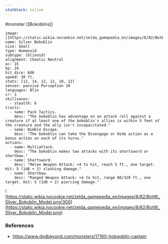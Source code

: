 ```yaml
---
statblock: inline
---
```

#monster [[Bokoblins]]

```statblock
image: [[https://static.wikia.nocookie.net/zelda_gamepedia_en/images/8/82/BotW_Silver_Bokoblin_Model.png]]
name: Silver Bokoblin
size: Small
type: Humanoid
subtype: (blinoid)
alignment: Chaotic Neutral
ac: 15
hp: 24
hit_dice: 8d6
speed: 30 ft.
stats: [12, 14, 12, 12, 10, 12]
senses: passive Perception 10
languages: Blin
cr: 3
skillsaves:
  - stealth: 6
traits:
  - name: Pack Tactics.
    desc: "The bokoblin has advantage on an attack roll against a creature if at least one of the bokoblin's allies is within 5 feet of the creature and the ally isn't incapacitated."
  - name: Nimble Escape.
    desc: "The bokoblin can take the Disengage or Hide action as a bonus action on each of its turns."
actions:
  - name: Multiattack.
    desc: "The bokoblin makes two attacks with its shortsword or shortbow."
  - name: Shortsword.
    desc: "Melee Weapon Attack: +4 to hit, reach 5 ft., one target. Hit: 5 (1d6 + 2) slashing damage."
  - name: Shortbow.
    desc: "Ranged Weapon Attack: +4 to hit, range 80/320 ft., one target. Hit: 5 (1d6 + 2) piercing damage."
```

![https://static.wikia.nocookie.net/zelda_gamepedia_en/images/8/82/BotW_Silver_Bokoblin_Model.png|300](https://static.wikia.nocookie.net/zelda_gamepedia_en/images/8/82/BotW_Silver_Bokoblin_Model.png)

### References

* https://www.dndbeyond.com/monsters/17160-hobgoblin-captain
